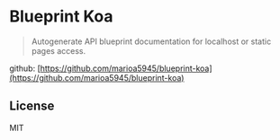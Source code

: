 # Blueprint Koa

> Autogenerate API blueprint documentation for localhost or static pages access.

github: [https://github.com/marioa5945/blueprint-koa](https://github.com/marioa5945/blueprint-koa)

## License

MIT
